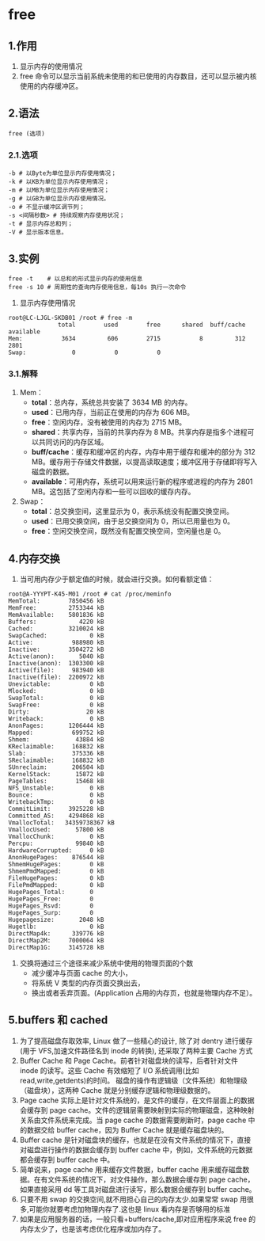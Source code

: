 # free

## 1.作用

1. 显示内存的使用情况
2. free 命令可以显示当前系统未使用的和已使用的内存数目，还可以显示被内核使用的内存缓冲区。

## 2.语法

~~~shell
free (选项)
~~~

### 2.1.选项

~~~shell
-b # 以Byte为单位显示内存使用情况；
-k # 以KB为单位显示内存使用情况；
-m # 以MB为单位显示内存使用情况；
-g # 以GB为单位显示内存使用情况。
-o # 不显示缓冲区调节列；
-s <间隔秒数> # 持续观察内存使用状况；
-t # 显示内存总和列；
-V # 显示版本信息。
~~~

## 3.实例

~~~shell
free -t    # 以总和的形式显示内存的使用信息
free -s 10 # 周期性的查询内存使用信息，每10s 执行一次命令
~~~

1. 显示内存使用情况

~~~shell
root@LC-LJGL-SKDB01 /root # free -m
              total        used        free      shared  buff/cache   available
Mem:           3634         606        2715           8         312        2801
Swap:             0           0           0
~~~

### 3.1.解释

1. Mem：
   - **total**：总内存，系统总共安装了 3634 MB 的内存。
   - **used**：已用内存，当前正在使用的内存为 606 MB。
   - **free**：空闲内存，没有被使用的内存为 2715 MB。
   - **shared**：共享内存，当前的共享内存为 8 MB。共享内存是指多个进程可以共同访问的内存区域。
   - **buff/cache**：缓存和缓冲区的内存，内存中用于缓存和缓冲的部分为 312 MB。缓存用于存储文件数据，以提高读取速度；缓冲区用于存储即将写入磁盘的数据。
   - **available**：可用内存，系统可以用来运行新的程序或进程的内存为 2801 MB。这包括了空闲内存和一些可以回收的缓存内存。
2. Swap：
   - **total**：总交换空间，这里显示为 0，表示系统没有配置交换空间。
   - **used**：已用交换空间，由于总交换空间为 0，所以已用量也为 0。
   - **free**：空闲交换空间，既然没有配置交换空间，空闲量也是 0。

## 4.内存交换

1. 当可用内存少于额定值的时候，就会进行交换。如何看额定值：

~~~shell
root@A-YYYPT-K45-M01 /root # cat /proc/meminfo
MemTotal:        7850456 kB
MemFree:         2753344 kB
MemAvailable:    5801836 kB
Buffers:            4220 kB
Cached:          3210024 kB
SwapCached:            0 kB
Active:           988980 kB
Inactive:        3504272 kB
Active(anon):       5040 kB
Inactive(anon):  1303300 kB
Active(file):     983940 kB
Inactive(file):  2200972 kB
Unevictable:           0 kB
Mlocked:               0 kB
SwapTotal:             0 kB
SwapFree:              0 kB
Dirty:                20 kB
Writeback:             0 kB
AnonPages:       1206444 kB
Mapped:           699752 kB
Shmem:             43884 kB
KReclaimable:     168832 kB
Slab:             375336 kB
SReclaimable:     168832 kB
SUnreclaim:       206504 kB
KernelStack:       15872 kB
PageTables:        15468 kB
NFS_Unstable:          0 kB
Bounce:                0 kB
WritebackTmp:          0 kB
CommitLimit:     3925228 kB
Committed_AS:    4294868 kB
VmallocTotal:   34359738367 kB
VmallocUsed:       57800 kB
VmallocChunk:          0 kB
Percpu:            99840 kB
HardwareCorrupted:     0 kB
AnonHugePages:    876544 kB
ShmemHugePages:        0 kB
ShmemPmdMapped:        0 kB
FileHugePages:         0 kB
FilePmdMapped:         0 kB
HugePages_Total:       0
HugePages_Free:        0
HugePages_Rsvd:        0
HugePages_Surp:        0
Hugepagesize:       2048 kB
Hugetlb:               0 kB
DirectMap4k:      339776 kB
DirectMap2M:     7000064 kB
DirectMap1G:     3145728 kB
~~~

1. 交换将通过三个途径来减少系统中使用的物理页面的个数
   - 减少缓冲与页面 cache 的大小，
   - 将系统 V 类型的内存页面交换出去，
   - 换出或者丢弃页面。(Application 占用的内存页，也就是物理内存不足）。

## 5.buffers 和 cached

1. 为了提高磁盘存取效率, Linux 做了一些精心的设计, 除了对 dentry 进行缓存(用于 VFS,加速文件路径名到 inode 的转换), 还采取了两种主要 Cache 方式
2. Buffer Cache 和 Page Cache。前者针对磁盘块的读写，后者针对文件 inode 的读写。这些 Cache 有效缩短了 I/O 系统调用(比如 read,write,getdents)的时间。 磁盘的操作有逻辑级（文件系统）和物理级（磁盘块），这两种 Cache 就是分别缓存逻辑和物理级数据的。
3. Page cache 实际上是针对文件系统的，是文件的缓存，在文件层面上的数据会缓存到 page cache。文件的逻辑层需要映射到实际的物理磁盘，这种映射关系由文件系统来完成。当 page cache 的数据需要刷新时，page cache 中的数据交给 buffer cache，因为 Buffer Cache 就是缓存磁盘块的。
4. Buffer cache 是针对磁盘块的缓存，也就是在没有文件系统的情况下，直接对磁盘进行操作的数据会缓存到 buffer cache 中，例如，文件系统的元数据都会缓存到 buffer cache 中。
5. 简单说来，page cache 用来缓存文件数据，buffer cache 用来缓存磁盘数据。在有文件系统的情况下，对文件操作，那么数据会缓存到 page cache，如果直接采用 dd 等工具对磁盘进行读写，那么数据会缓存到 buffer cache。
6. 只要不用 swap 的交换空间,就不用担心自己的内存太少.如果常常 swap 用很多,可能你就要考虑加物理内存了.这也是 linux 看内存是否够用的标准
7. 如果是应用服务器的话，一般只看+buffers/cache,即对应用程序来说 free 的内存太少了，也是该考虑优化程序或加内存了。





